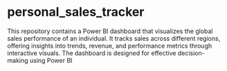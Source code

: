 # personal_sales_tracker
This repository contains a Power BI dashboard that visualizes the global sales performance of an individual. It tracks sales across different regions, offering insights into trends, revenue, and performance metrics through interactive visuals. The dashboard is designed for effective decision-making using Power BI

